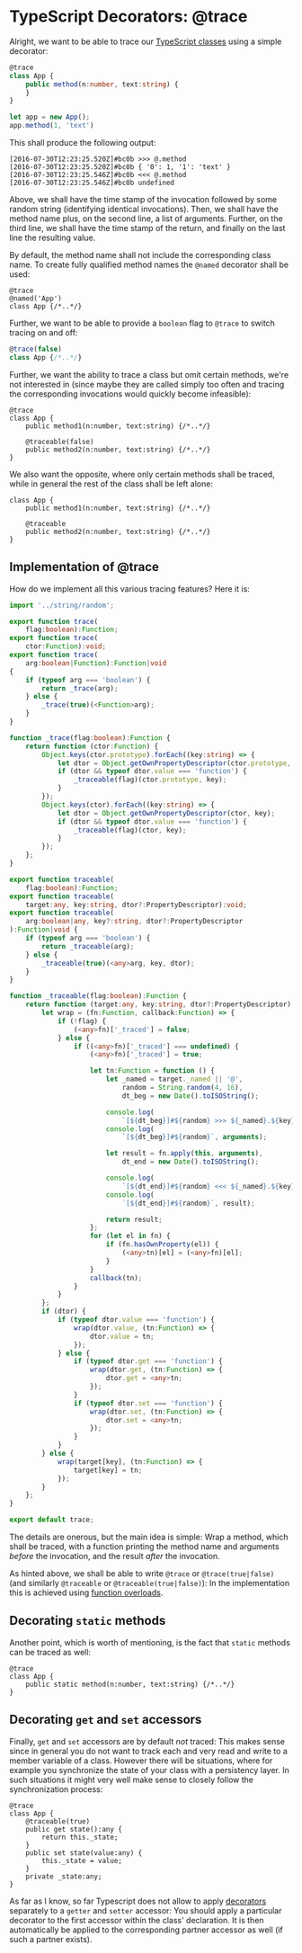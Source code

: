 # TypeScript Decorators: @trace

Alright, we want to be able to trace our [TypeScript classes][1] using a simple decorator:
```typescript
@trace
class App {
    public method(n:number, text:string) {
    }
}

let app = new App();
app.method(1, 'text')
```

This shall produce the following output:
```
[2016-07-30T12:23:25.520Z]#bc0b >>> @.method
[2016-07-30T12:23:25.520Z]#bc0b { '0': 1, '1': 'text' }
[2016-07-30T12:23:25.546Z]#bc0b <<< @.method
[2016-07-30T12:23:25.546Z]#bc0b undefined
```

Above, we shall have the time stamp of the invocation followed by some random string (identifying identical invocations). Then, we shall have the method name plus, on the second line, a list of arguments. Further, on the third line, we shall have the time stamp of the return, and finally on the last line the resulting value.

By default, the method name shall not include the corresponding class name. To create fully qualified method names the `@named` decorator shall be used:
```
@trace
@named('App')
class App {/*..*/}
```

Further, we want to be able to provide a `boolean` flag to `@trace` to switch tracing on and off:

```typescript
@trace(false)
class App {/*..*/}
```

Further, we want the ability to trace a class but omit certain methods, we're not interested in (since maybe they are called simply too often and tracing the corresponding invocations would quickly become infeasible):
```
@trace
class App {
    public method1(n:number, text:string) {/*..*/}

    @traceable(false)
    public method2(n:number, text:string) {/*..*/}
}
```

We also want the opposite, where only certain methods shall be traced, while in general the rest of the class shall be left alone:
```
class App {
    public method1(n:number, text:string) {/*..*/}

    @traceable
    public method2(n:number, text:string) {/*..*/}
}
```

## Implementation of @trace

How do we implement all this various tracing features? Here it is:
```typescript
import '../string/random';

export function trace(
    flag:boolean):Function;
export function trace(
    ctor:Function):void;
export function trace(
    arg:boolean|Function):Function|void
{
    if (typeof arg === 'boolean') {
        return _trace(arg);
    } else {
        _trace(true)(<Function>arg);
    }
}

function _trace(flag:boolean):Function {
    return function (ctor:Function) {
        Object.keys(ctor.prototype).forEach((key:string) => {
            let dtor = Object.getOwnPropertyDescriptor(ctor.prototype, key);
            if (dtor && typeof dtor.value === 'function') {
                _traceable(flag)(ctor.prototype, key);
            }
        });
        Object.keys(ctor).forEach((key:string) => {
            let dtor = Object.getOwnPropertyDescriptor(ctor, key);
            if (dtor && typeof dtor.value === 'function') {
                _traceable(flag)(ctor, key);
            }
        });
    };
}

export function traceable(
    flag:boolean):Function;
export function traceable(
    target:any, key:string, dtor?:PropertyDescriptor):void;
export function traceable(
    arg:boolean|any, key?:string, dtor?:PropertyDescriptor
):Function|void {
    if (typeof arg === 'boolean') {
        return _traceable(arg);
    } else {
        _traceable(true)(<any>arg, key, dtor);
    }
}

function _traceable(flag:boolean):Function {
    return function (target:any, key:string, dtor?:PropertyDescriptor) {
        let wrap = (fn:Function, callback:Function) => {
            if (!flag) {
                (<any>fn)['_traced'] = false;
            } else {
                if ((<any>fn)['_traced'] === undefined) {
                    (<any>fn)['_traced'] = true;

                    let tn:Function = function () {
                        let _named = target._named || '@',
                            random = String.random(4, 16),
                            dt_beg = new Date().toISOString();

                        console.log(
                            `[${dt_beg}]#${random} >>> ${_named}.${key}`);
                        console.log(
                            `[${dt_beg}]#${random}`, arguments);

                        let result = fn.apply(this, arguments),
                            dt_end = new Date().toISOString();

                        console.log(
                            `[${dt_end}]#${random} <<< ${_named}.${key}`);
                        console.log(
                            `[${dt_end}]#${random}`, result);

                        return result;
                    };
                    for (let el in fn) {
                        if (fn.hasOwnProperty(el)) {
                            (<any>tn)[el] = (<any>fn)[el];
                        }
                    }
                    callback(tn);
                }
            }
        };
        if (dtor) {
            if (typeof dtor.value === 'function') {
                wrap(dtor.value, (tn:Function) => {
                    dtor.value = tn;
                });
            } else {
                if (typeof dtor.get === 'function') {
                    wrap(dtor.get, (tn:Function) => {
                        dtor.get = <any>tn;
                    });
                }
                if (typeof dtor.set === 'function') {
                    wrap(dtor.set, (tn:Function) => {
                        dtor.set = <any>tn;
                    });
                }
            }
        } else {
            wrap(target[key], (tn:Function) => {
                target[key] = tn;
            });
        }
    };
}

export default trace;
```

The details are onerous, but the main idea is simple: Wrap a method, which shall be traced, with a function printing the method name and arguments *before* the invocation, and the result *after* the invocation.

As hinted above, we shall be able to write `@trace` or `@trace(true|false)` (and similarly `@traceable` or `@traceable(true|false)`): In the implementation this is achieved using [function overloads][2].

## Decorating `static` methods

Another point, which is worth of mentioning, is the fact that `static` methods can be traced as well:
```
@trace
class App {
    public static method(n:number, text:string) {/*..*/}
}
```

## Decorating `get` and `set` accessors

Finally, `get` and `set` accessors are by default *not* traced: This makes sense since in general you do not want to track each and very read and write to a member variable of a class. However there will be situations, where for example you synchronize the state of your class with a persistency layer. In such situations it might very well make sense to closely follow the synchronization process:
```
@trace
class App {
    @traceable(true)
    public get state():any {
        return this._state;
    }
    public set state(value:any) {
        this._state = value;
    }
    private _state:any;
}
```

As far as I know, so far Typescript does not allow to apply [decorators][3] separately to a `getter` and `setter` accessor: You should apply a particular decorator to the first accessor within the class' declaration. It is then automatically be applied to the corresponding partner accessor as well (if such a partner exists).

[1]: http://www.typescriptlang.org/docs/handbook/classes.html
[2]: http://www.typescriptlang.org/docs/handbook/functions.html
[3]: http://www.typescriptlang.org/docs/handbook/decorators.html
